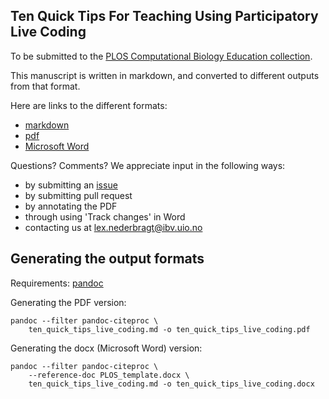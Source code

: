 Ten Quick Tips For Teaching Using Participatory Live Coding
----------------------------------------------

To be submitted to the [PLOS Computational Biology Education collection](https://collections.plos.org/compbiol-education).

This manuscript is written in markdown, and converted to different outputs
from that format.

Here are links to the different formats:

* [markdown](ten_quick_tips_live_coding.md#ten-quick-tips-for-teaching-using-participatory-live-coding)
* [pdf](ten_quick_tips_live_coding.pdf)
* [Microsoft Word](ten_quick_tips_live_coding.docx)

Questions? Comments? We appreciate input in the following ways:

* by submitting an [issue](https://github.com/lexnederbragt/ten_quick_tips_live_coding/issues)
* by submitting pull request
* by annotating the PDF
* through using 'Track changes' in Word
* contacting us at lex.nederbragt@ibv.uio.no

## Generating the output formats

Requirements: [pandoc](pandoc.org)

Generating the PDF version:

```
pandoc --filter pandoc-citeproc \
	ten_quick_tips_live_coding.md -o ten_quick_tips_live_coding.pdf
```

Generating the docx (Microsoft Word) version:
```
pandoc --filter pandoc-citeproc \
	--reference-doc PLOS_template.docx \
	ten_quick_tips_live_coding.md -o ten_quick_tips_live_coding.docx
```
